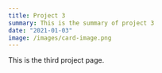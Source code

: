 ```yaml
---
title: Project 3
summary: This is the summary of project 3
date: "2021-01-03"
image: /images/card-image.png
---
```


This is the third project page.